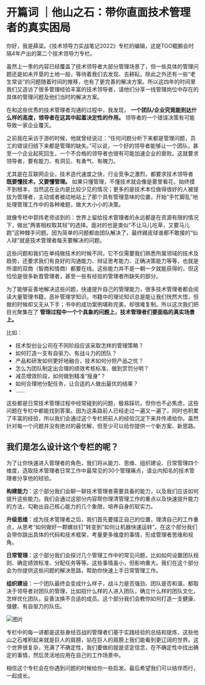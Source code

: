 # 开篇词 ｜他山之石：带你直面技术管理者的真实困局
你好，我是薛梁。《技术领导力实战笔记2022》专栏的编辑，这是TGO鲲鹏会时隔4年产出的第二个技术领导力专栏。

虽然上一季的内容已经覆盖了技术领导者大部分管理场景了，但一些具体的管理问题还是如未开垦的土地一般，等待着我们去发现、去耕耘，除此之外还有一些“老生常谈”的问题随着时间的推移，也有了更完善的解决方案。所以这四年的时间里我们又造访了很多管理经验丰富的技术领导者，请他们分享一线管理岗位中存在的具体的管理问题及他们当时的解决方案。

在和这些优秀的技术管理者沟通的过程中，我发现， **一个团队/企业究竟能到达什么样的高度，领导者在这其中起着决定性的作用。** 领导者的一个错误决策有可能导致一家企业覆灭。

之前我在采访于游的时候，他就曾经说过：“任何问题分析下来都是管理问题，员工的错误归结下来都是管理的缺失。”可以说，一个好的领导者能够让一个团队，甚至一个企业起死回生，一个不合格的领导者也很有可能加速企业的衰败。这就要求领导者，要有能力、有洞见、有勇气、有魄力。

尤其是在互联网企业，技术迭代速度之快，行业竞争之激烈，都要求技术领导者 **既要懂技术，又要懂管理。** 如果只懂管理，不懂技术就会像是雾里看花，始终摸不到根本，当然这在业内是比较少见的情况；更多的是技术本位做得很好的人被提拔为管理者，主动或者被动地站上了那个具有管理意味的位置，开始“手忙脚乱”地处理管理工作中的各种难题，做大大小小的决策。

就像专栏中郭炜老师谈到的：世界上留给技术管理者的永远都是在资源有限的情况下，做出“两害相权取其轻”的选择。面对的也是类似“不让马儿吃草，又要马儿跑”这种棘手问题。因为简单的问题都由团队解决了，最终踢皮球谁都不敢接的“仙人球”就是技术管理者每天要解决的问题。

这些问题和我们在单纯做技术的时候不同，它不仅需要我们熟悉所属领域的技术及趋势，还要求我们有良好的沟通能力、辩证思考能力、正确决策能力等等，也就是所谓的双商（智商和情商）都要在线。这些能力并不是一朝一夕就能获得的，但这恰恰是很多新晋管理者，甚至一些有经验的管理者所缺失的部分。

为了能够妥善地解决这些问题，快速提升自己的管理能力，很多技术管理者都会阅读大量管理书籍，恶补管理学知识。书籍中的理论知识总是能让我们恍然大悟，但做的时候却又无从下手；书中的成功案例堪称完美，却很难复制。所以这次我们把目光聚集在了 **管理过程中一个个具象的问题上，技术管理者们要面临的真实场景上。**

比如：

- 技术型创业公司在不同阶段应该采取怎样的管理策略？
- 如何打造一支有自驱力、有战斗力的团队？
- 产品和研发如何更好地融合，技术如何分担产品之忧？
- 怎么为团队制定出合理的绩效考核标准，做到赏罚分明？
- 减员增效阶段，如何做到精准“瘦身”？
- 如何合理地分配任务，让合适的人做出最优的结果？
- ……

这些都是日常技术管理过程中经常碰到的问题，极易踩坑，但你也不必焦虑，这些问题在专栏中都能找到答案。因为这条路前人已经走过一遍又一遍了，同时也积累了丰富的经验，所以我们会通过这个专栏把前人的经验沉淀下来并传递给你。虽然针对每一个问题并没有绝对的最优解，但至少可以给你提供一个新方案、新思路。

## 我们是怎么设计这个专栏的呢？

为了让你快速进入管理者的角色，我们将从能力、思维、组织建设、日常管理四个维度，选取技术管理者日常工作中最常见的30个管理痛点，请业内知名的技术管理者分享他的经验。

**构建能力**：这个部分我们会聊一聊技术管理者需要具备的能力，以及我们应该如何提升这些能力。我们会通过这部分内容帮你理清管理工作的重点以及快速提升能力的方法，勾勒出自己核心能力的几个象限，培养自身的软实力。

**升级思维**：成为技术管理者之后，我们首先要摆正自己的位置，理清自己的工作重点，从思考“如何做好一颗螺丝钉”转变到“如何让机器快速运转”。在这个部分我们会带你跳出具体的代码和技术框架，考量更多维度的事情，形成管理者思维和视角。

**日常管理**：这个部分我们会探讨几个管理工作中的常见问题，比如如何设置团队规则、确定绩效标准、分配任务等等。这些事情虽小，但影响重大。我们在这个部分会为你提供这些问题的解决思路，帮助你快速上手日常管理工作。

**组织建设**：一个团队最终会变成什么样子，战斗力是否强劲、团队是否和谐，都取决于领导者对团队的管理，比如招什么样的人进入团队，确立什么样的团队文化，怎样优化团队，妥善汰换不合适的成员。这个部分我们会教你如何打造一支健康、强健、有自驱力的队伍。

![图片](images/599242/c7d5ff5cd378c3aebd0a96c735afa9a1.jpg)

专栏中的每一讲都是这些身经百战的管理者们基于实践经验的总结和提炼，这些他山之石堆积起来就是巨人的肩膀，站在巨人的肩膀上我们能看到更辽阔的世界。这个世界很复杂，充满了不确定性，我们要做的就是坚定信念，在不确定性中找出确定的事情，然后灵活地应用在自己的工作场景中。

相信这个专栏会在你遇到问题的时候给你一些启发。最后希望我们可以结伴而行，一起成长。